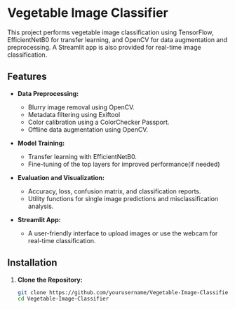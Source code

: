 # Vegetable Image Classifier

This project performs vegetable image classification using TensorFlow, EfficientNetB0 for transfer learning, and OpenCV for data augmentation and preprocessing. A Streamlit app is also provided for real-time image classification.

## Features

- **Data Preprocessing:**  
  - Blurry image removal using OpenCV.
  - Metadata filtering using Exiftool
  - Color calibration using a ColorChecker Passport.
  - Offline data augmentation using OpenCV.
  
- **Model Training:**  
  - Transfer learning with EfficientNetB0.
  - Fine-tuning of the top layers for improved performance(if needed)
  
- **Evaluation and Visualization:**  
  - Accuracy, loss, confusion matrix, and classification reports.
  - Utility functions for single image predictions and misclassification analysis.
  
- **Streamlit App:**  
  - A user-friendly interface to upload images or use the webcam for real-time classification.

## Installation

1. **Clone the Repository:**

   ```bash
   git clone https://github.com/yourusername/Vegetable-Image-Classifier.git
   cd Vegetable-Image-Classifier
